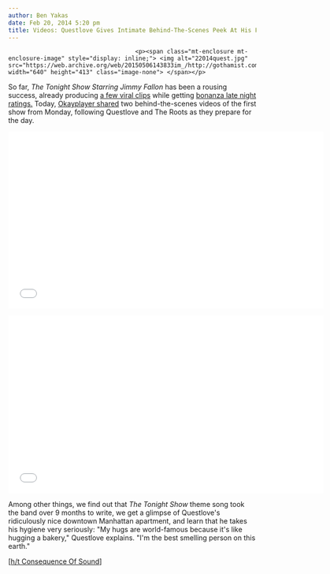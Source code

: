 ```yaml
---
author: Ben Yakas
date: Feb 20, 2014 5:20 pm
title: Videos: Questlove Gives Intimate Behind-The-Scenes Peek At His First Tonight Show
---
```


	
										<p><span class="mt-enclosure mt-enclosure-image" style="display: inline;"> <img alt="22014quest.jpg" src="https://web.archive.org/web/20150506143833im_/http://gothamist.com/attachments/byakas/22014quest.jpg" width="640" height="413" class="image-none"> </span></p>

<p>So far, <em>The Tonight Show Starring Jimmy Fallon</em> has been a rousing success, already producing <a href="https://web.archive.org/web/20150506143833/http://gothamist.com/tags/jimmyfallon">a few viral clips</a> while getting <a href="https://web.archive.org/web/20150506143833/http://www.deadline.com/2014/02/the-tonight-show-starring-jimmy-fallon-holds-well-in-night-3/">bonanza late night ratings.</a> Today, <a href="https://web.archive.org/web/20150506143833/http://www.okayplayer.com/news/questlove-backstage-day-1-the-tonight-show-starring-jimmy-fallon-video.html#.UwaOqUJdW19">Okayplayer shared</a> two behind-the-scenes videos of the first show from Monday, following Questlove and The Roots as they prepare for the day.</p>

<p><iframe width="640" height="360" src="//web.archive.org/web/20150506143833if_/http://www.youtube.com/embed/QAJXIcuhT2E" frameborder="0" allowfullscreen></iframe></p>

<p><iframe width="640" height="360" src="//web.archive.org/web/20150506143833if_/http://www.youtube.com/embed/OsU9OdmMwwA" frameborder="0" allowfullscreen></iframe></p>

<p>Among other things, we find out that <em>The Tonight Show</em> theme song took the band over 9 months to write, we get a glimpse of Questlove&apos;s ridiculously nice downtown Manhattan apartment, and learn that he takes his hygiene very seriously: &quot;My hugs are world-famous because it&apos;s like hugging a bakery,&quot; Questlove explains. &quot;I&apos;m the best smelling person on this earth.&quot;</p>

<p>[<a href="https://web.archive.org/web/20150506143833/http://consequenceofsound.net/2014/02/watch-a-documentary-on-the-roots-first-night-at-the-tonight-show/">h/t Consequence Of Sound</a>]</p>					
										
									
				